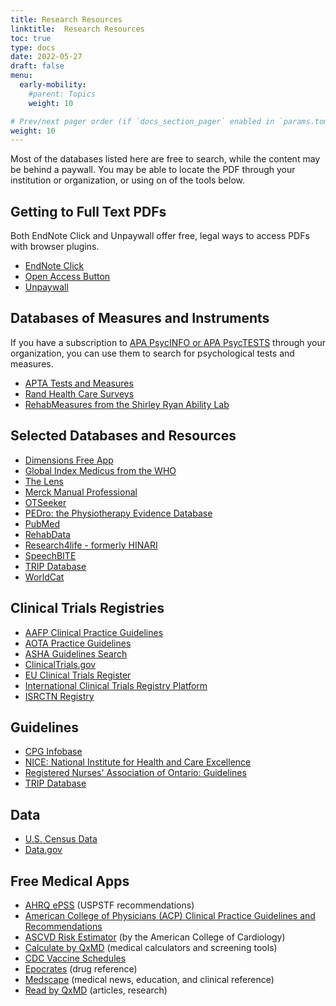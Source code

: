 ```yaml
---
title: Research Resources
linktitle:  Research Resources
toc: true
type: docs
date: 2022-05-27
draft: false
menu:
  early-mobility:
    #parent: Topics
    weight: 10

# Prev/next pager order (if `docs_section_pager` enabled in `params.toml`)
weight: 10
---
```

Most of the databases listed here are free to search, while the content may be behind a paywall. You may be able to locate the PDF through your institution or organization, or using on of the tools below.

## Getting to Full Text PDFs

Both EndNote Click and Unpaywall offer free, legal ways to access PDFs with browser plugins.

* [EndNote Click](https://kopernio.com/)
* [Open Access Button](https://openaccessbutton.org/)
* [Unpaywall](https://unpaywall.org/)


## Databases of Measures and Instruments
If you have a subscription to [APA PsycINFO or APA PsycTESTS](https://www.apa.org/pubs/databases) through your organization, you can use them to search for psychological tests and measures.

* [APTA Tests and Measures](https://www.apta.org/patient-care/evidence-based-practice-resources/test-measures)
* [Rand Health Care Surveys](https://www.rand.org/health-care/surveys_tools.html)
* [RehabMeasures from the Shirley Ryan Ability Lab](https://www.sralab.org/rehabilitation-measures)


## Selected Databases and Resources

* [Dimensions Free App](https://app.dimensions.ai/discover/publication)
* [Global Index Medicus from the WHO](https://www.globalindexmedicus.net)
* [The Lens](https://www.lens.org/)
* [Merck Manual Professional](https://www.merckmanuals.com/professional)
* [OTSeeker](http://www.otseeker.com/)
* [PEDro: the Physiotherapy Evidence Database](https://www.pedro.org.au/)
* [PubMed](https://pubmed.ncbi.nlm.nih.gov/)
* [RehabData](https://www.naric.com/?q=en/SearchRehabdata)
* [Research4life - formerly HINARI](https://portal.research4life.org/content/journals)
* [SpeechBITE](speechbite.com)
* [TRIP Database](https://www.tripdatabase.com/)
* [WorldCat](https://www.worldcat.org/)



## Clinical Trials Registries

* [AAFP Clinical Practice Guidelines](https://www.aafp.org/family-physician/patient-care/clinical-recommendations/clinical-practice-guidelines/clinical-practice-guidelines.html)
* [AOTA Practice Guidelines](https://www.aota.org/Practice/Researchers/practice-guidelines.aspx)
* [ASHA Guidelines Search](https://find.asha.org/asha#q=guidelines&sort=relevancy)
* [ClinicalTrials.gov](https://clinicaltrials.gov/)
* [EU Clinical Trials Register](https://www.clinicaltrialsregister.eu/)
* [International Clinical Trials Registry Platform](https://www.who.int/ictrp/en/)
* [ISRCTN Registry](https://www.isrctn.com/)

## Guidelines

* [CPG Infobase](https://joulecma.ca/cpg/homepage)
* [NICE: National Institute for Health and Care Excellence](https://www.nice.org.uk/)
* [Registered Nurses' Association of Ontario: Guidelines](https://rnao.ca/bpg/guidelines?items=75)
* [TRIP Database](https://www.tripdatabase.com/)

## Data

* [U.S. Census Data](https://www.census.gov/data.html)
* [Data.gov](https://www.data.gov/)

## Free Medical Apps 
* [AHRQ ePSS](https://epss.ahrq.gov/) (USPSTF recommendations)
* [American College of Physicians (ACP) Clinical Practice Guidelines and Recommendations](https://www.acponline.org/clinical-information/guidelines)
* [ASCVD Risk Estimator](http://tools.acc.org/ASCVD-Risk-Estimator-Plus/) (by the American College of Cardiology)
* [Calculate by QxMD](https://qxmd.com/calculate-by-qxmd) (medical calculators and screening tools)
* [CDC Vaccine Schedules](https://www.cdc.gov/vaccines/schedules/index.html)
* [Epocrates](http://www.epocrates.com/) (drug reference)
* [Medscape](https://www.medscape.com/) (medical news, education, and clinical reference)
* [Read by QxMD](https://qxmd.com/read-by-qxmd) (articles, research)
